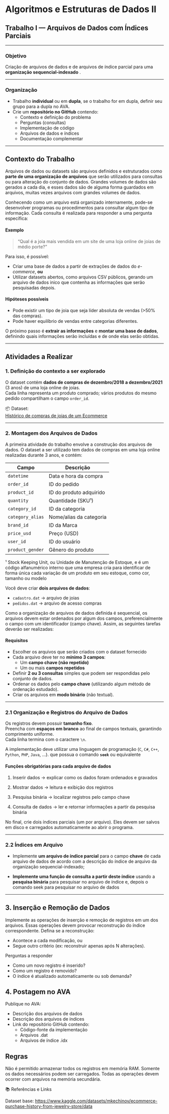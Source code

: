 # Algoritmos e Estruturas de Dados II  
## Trabalho I — Arquivos de Dados com Índices Parciais

---

### Objetivo
Criação de arquivos de dados e de arquivos de índice parcial para uma **organização sequencial-indexado** .

---

### Organização
- Trabalho **individual** ou em **dupla**, se o trabalho for em dupla, definir seu grupo para a dupla no AVA.
- Crie um **repositório no GitHub** contendo:
  - Contexto e definição do problema  
  - Perguntas (consultas)  
  - Implementação de código
  - Arquivos de dados e índices  
  - Documentação complementar

---

## Contexto do Trabalho

Arquivos de dados ou  datasets são arquivos definidos e estruturados como  **parte de uma organização de arquivos** que serão utilizados para consultas ou para alteração do conjunto de dados. Grandes volumes de dados são gerados a cada dia, e esses dados são de alguma forma guardados em arquivos, muitas vezes arquivos com grandes volumes de dados.

Conhecendo como um arquivo está organizado internamente, pode-se desenvolver programas ou procedimentos   para   consultar   algum   tipo   de   informação.   Cada   consulta  é  realizada   para responder a uma pergunta específica:

#### Exemplo
> “Qual é a joia mais vendida em um site de uma loja online de joias de médio porte?”

Para isso, é possível:
- Criar uma base de dados a partir de extrações de dados do _e-commerce_, **ou**
- Utilizar datasets abertos, como arquivos CSV públicos, gerando um arquivo de dados inico que contenha as informações que serão pesquisadas depois.

#### Hipóteses possíveis
- Pode existir um tipo de joia que seja líder absoluta de vendas (>50% das compras).  
- Pode haver equilíbrio de vendas entre categorias diferentes.

O próximo passo é **extrair as informações** e **montar uma base de dados**, definindo quais informações serão incluídas e de onde elas serão obtidas.

---

##  Atividades a Realizar

### 1. Definição do contexto a ser explorado

O dataset contém **dados de compras de dezembro/2018 a dezembro/2021** (3 anos) de uma loja online de joias.  
Cada linha representa um produto comprado; vários produtos do mesmo pedido compartilham o campo `order_id`.

📦 Dataset:  
[Histórico de compras de joias de um Ecommerce](https://www.kaggle.com/datasets/mkechinov/ecommerce-purchase-history-from-jewelry-store/data)

---

### 2. Montagem dos Arquivos de Dados

A primeira atividade do trabalho envolve a construção dos arquivos de dados. O dataset a ser utilizado tem dados de compras em uma loja online realizadas durante 3 anos, e contém:

| Campo | Descrição |
|--------|------------|
| `datetime` | Data e hora da compra |
| `order_id` | ID do pedido |
| `product_id` | ID do produto adquirido |
| `quantity` | Quantidade (SKU¹) |
| `category_id` | ID da categoria |
| `category_alias` | Nome/alias da categoria |
| `brand_id` | ID da Marca |
| `price_usd` | Preço (USD) |
| `user_id` | ID do usuário |
| `product_gender` | Gênero do produto |

¹ Stock Keeping Unit, ou Unidade de Manutenção de Estoque, e é um código alfanumérico interno que uma empresa cria para identificar de forma única cada variação de um produto em seu estoque, como cor, tamanho ou modelo

Você deve criar **dois arquivos de dados**:
- `cadastro.dat` → arquivo de joias 
- `pedidos.dat` → arquivo de acesso compras 

Como a organização de arquivos de dados definida é sequencial, os arquivos devem estar ordenados por algum dos campos, preferencialmente o campo com um identificador (campo chave). Assim, as seguintes tarefas deverão ser realizadas:

#### Requisitos
- Escolher os arquivos que serão criados com o dataset fornecido
- Cada arquivo deve ter no **mínimo 3 campos**:
  - Um **campo chave (não repetido)**  
  - Um ou mais **campos repetidos**
- Definir **2 ou 3 consultas** simples que podem ser respondidas pelo conjunto de dados.  
- Ordenar os dados pelo **campo chave** (utilizando algum método de ordenação estudado).  
- Criar os arquivos em **modo binário** (não textual).

---

### 2.1 Organização e Registros do Arquivo de Dados

Os registros devem possuir **tamanho fixo**.  
Preencha com **espaços em branco** ao final de campos textuais, garantindo comprimento uniforme.  
Cada linha termina com o caractere `\n`.

A implementação deve utilizar uma linguagem de programação (`C`, `C#`, `C++`, `Python`, `PHP`, `Java`, ...). que possua o comando **`seek`** ou equivalente  


#### Funções obrigatórias para cada arquivo de dados
1. Inserir dados
→ explicar como os dados foram ordenados e gravados

2. Mostrar dados
→ leitura e exibição dos registros

3. Pesquisa binária
→ localizar registros pelo campo chave

4. Consulta de dados
→ ler e retornar informações a partir da pesquisa binária

No final, crie dois índices parciais (um por arquivo).
Eles devem ser salvos em disco e carregados automaticamente ao abrir o programa.

---
### 2.2 Índices em Arquivo

* Implemente **um arquivo de índice parcial** para o campo **chave** de cada arquivo de dados de acordo com a descrição do índice de arquivo da organização sequencial-indexado;

* **Implemente uma função de consulta a partir deste índice** usando a **pesquisa binária** para pesquisar no arquivo de índice e, depois o comando seek para pesquisar no arquivo de dados

---

## 3. Inserção e Remoção de Dados

Implemente as operações de inserção e remoção de registros em um dos arquivos.
Essas operações devem provocar reconstrução do índice correspondente.
Defina se a reconstrução:
* Acontece a cada modificação, ou
* Segue outro critério (ex: reconstruir apenas após N alterações).

Perguntas a responder
* Como um novo registro é inserido?
* Como um registro é removido?
* O índice é atualizado automaticamente ou sob demanda?

## 4. Postagem no AVA

Publique no AVA:
* Descrição dos arquivos de dados
* Descrição dos arquivos de índices
* Link do repositório GitHub contendo:
    * Código-fonte da implementação
    * Arquivos .dat
    * Arquivos de índice .idx

## Regras

Não é permitido armazenar todos os registros em memória RAM.
Somente os dados necessários podem ser carregados.
Todas as operações devem ocorrer com arquivos na memória secundária.

📚 Referências e Links

Dataset base:
https://www.kaggle.com/datasets/mkechinov/ecommerce-purchase-history-from-jewelry-store/data
